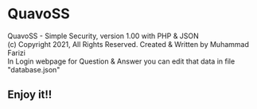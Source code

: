 # QuavoSS
QuavoSS - Simple Security, version 1.00 with PHP &amp; JSON
<br>
(c) Copyright 2021, All Rights Reserved. Created & Written by Muhammad Farizi
<br>
In Login webpage for Question & Answer you can edit that data in file "database.json"
<br>
<h2>Enjoy it!!</h2>
